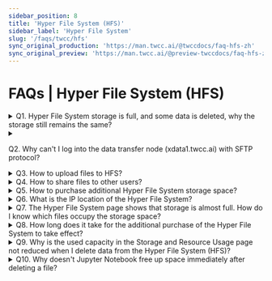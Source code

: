 ```yaml
---
sidebar_position: 8
title: 'Hyper File System (HFS)'
sidebar_label: 'Hyper File System'
slug: '/faqs/twcc/hfs'
sync_original_production: 'https://man.twcc.ai/@twccdocs/faq-hfs-zh' 
sync_original_preview: 'https://man.twcc.ai/@preview-twccdocs/faq-hfs-zh'
---
```


# FAQs | Hyper File System (HFS)

<details>

<summary> Q1. Hyper File System storage is full, and some data is deleted, why the storage still remains the same?</summary>

- In the container or Taiwania 2 (HPC CLI) environment, execute the following command to view which files occupy the storage:
    ```
    du –sh Folder name
    ```
 
- The temporary files generated during the computing process may also be the cause of your full storage. Temporary files will be stored in the following two hidden directories:
    - /home/system account/.cache/ 
    - /home/system account/.local/ 
  
    You can switch to the above two directories and execute the following command to view the files in the directory: 
    ```
    ls -la
    ```  

</details>


<details>

<summary> 

Q2. Why can't I log into the data transfer node (xdata1.twcc.ai) with SFTP protocol?
</summary>

Please make sure that you use the SSH private key as the login credential, not your system password. If you confirm that the login credentials are correct but you still have problems logging in, please contact Customer Service.

</details>


<details>

<summary> Q3. How to upload files to HFS? </summary>

Please refer to <ins><a href = "/docs/user-guides/twcc/hfs">this document</a></ins> to obtain the key through the container environment, and then use the SFTP client (e.g., FileZilla) to connect to the data transfer node (xdata1.twcc.ai).

</details>

<details>

<summary> Q4. How to share files to other users?</summary>

Please refer to <ins><a href = "https://man.twcc.ai/@twccdocs/howto-hfs-share-files-between-user-accounts-zh)">this document</a></ins> and share it by uploading it to TWCC COS or by opening HFS file permissions.

</details>

<details>

<summary> Q5. How to purchase additional Hyper File System storage space?</summary>

For the price and purchasing method, please refer to the paragraph **View Details** and **HFS Storage Management Policy** in [<ins>this document</ins>](/docs/user-guides/twcc/hfs).

</details>


<details>

<summary> Q6. What is the IP location of the Hyper File System?</summary>

203.145.219.101

</details>


<details>

<summary> Q7. The Hyper File System page shows that storage is almost full. How do I know which files occupy the storage space?</summary>

- In the container or Taiwania 2 (HPC CLI) environment, execute the following command to view which files occupy the storage:
    ```
    du –sh Folder name
    ```
 
- he temporary files generated during the computing process may also be the cause of your full storage. Temporary files will be stored in the following two hidden directories:
    - /home/system account/.cache/ 
    - /home/system account/.local/ 
  
    You can switch to the above two directories and execute the following command to view the files in the directory: 
    ```
    ls -la
    ```  

</details>


<details>

<summary> Q8. How long does it take for the additional purchase of the Hyper File System to take effect?</summary>

- After purchasing additional storage space in  [<ins>Member Center <i class="fa fa-question-circle fa-question-circle-for-service" aria-hidden="true"></i></ins>](/docs/user-guides/tws-member-center/access-tws-member-center), wait for 15 minutes before you can use it.

</details>

<details>

<summary> Q9. Why is the used capacity in the Storage and Resource Usage page not reduced when I delete data from the Hyper File System (HFS)?</summary>

The used capacity shown on the page will take some time to update, please check the page again about 1-2 hours after deleting the file.

</details>

<details>

<summary> Q10. Why doesn't Jupyter Notebook free up space immediately after deleting a file?</summary>

- When you delete a file in the Jupyter notebook UI, the file is not deleted immediately, but is moved to `/home/<host account>/.local/share/Trash`.
- If you need to delete the file and free up space immediately, you need to run `rm -r /home/<host account>/.local/share/Trash` in a Jupyter Terminal, or connect to HFS and delete the file by [other methods](/docs/user-guides/twcc/hfs/connect-data-transfer-node) to free up space immediately.

</details>

